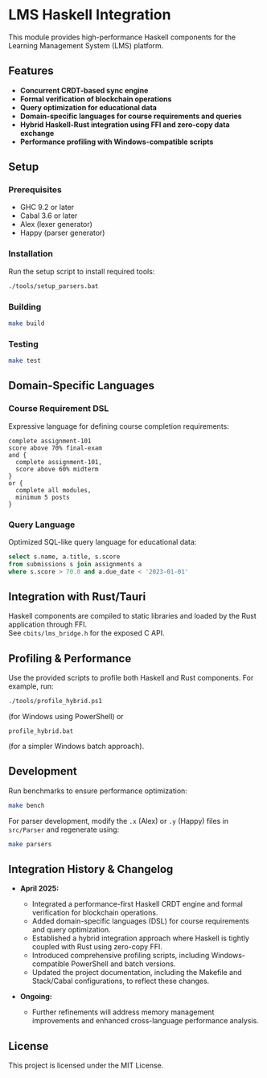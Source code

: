 # LMS Haskell Integration

This module provides high-performance Haskell components for the Learning Management System (LMS) platform.

## Features

- **Concurrent CRDT-based sync engine**
- **Formal verification of blockchain operations**
- **Query optimization for educational data**
- **Domain-specific languages for course requirements and queries**
- **Hybrid Haskell-Rust integration using FFI and zero-copy data exchange**
- **Performance profiling with Windows-compatible scripts**

## Setup

### Prerequisites

- GHC 9.2 or later
- Cabal 3.6 or later
- Alex (lexer generator)
- Happy (parser generator)

### Installation

Run the setup script to install required tools:

```bash
./tools/setup_parsers.bat
```

### Building

```bash
make build
```

### Testing

```bash
make test
```

## Domain-Specific Languages

### Course Requirement DSL

Expressive language for defining course completion requirements:

```
complete assignment-101
score above 70% final-exam
and {
  complete assignment-101,
  score above 60% midterm
}
or {
  complete all modules,
  minimum 5 posts
}
```

### Query Language

Optimized SQL-like query language for educational data:

```sql
select s.name, a.title, s.score 
from submissions s join assignments a
where s.score > 70.0 and a.due_date < '2023-01-01'
```

## Integration with Rust/Tauri

Haskell components are compiled to static libraries and loaded by the Rust application through FFI.  
See `cbits/lms_bridge.h` for the exposed C API.

## Profiling & Performance

Use the provided scripts to profile both Haskell and Rust components. For example, run:

```bash
./tools/profile_hybrid.ps1
```

(for Windows using PowerShell) or

```batch
profile_hybrid.bat
```

(for a simpler Windows batch approach).

## Development

Run benchmarks to ensure performance optimization:

```bash
make bench
```

For parser development, modify the `.x` (Alex) or `.y` (Happy) files in `src/Parser` and regenerate using:

```bash
make parsers
```

## Integration History & Changelog

- **April 2025:**  
  - Integrated a performance-first Haskell CRDT engine and formal verification for blockchain operations.
  - Added domain-specific languages (DSL) for course requirements and query optimization.
  - Established a hybrid integration approach where Haskell is tightly coupled with Rust using zero-copy FFI.
  - Introduced comprehensive profiling scripts, including Windows-compatible PowerShell and batch versions.
  - Updated the project documentation, including the Makefile and Stack/Cabal configurations, to reflect these changes.

- **Ongoing:**  
  - Further refinements will address memory management improvements and enhanced cross-language performance analysis.

## License

This project is licensed under the MIT License.